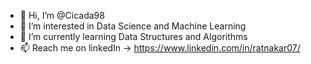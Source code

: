 - 👋 Hi, I’m @Cicada98
- 👀 I’m interested in Data Science and Machine Learning
- 🌱 I’m currently learning Data Structures and Algorithms 
- 📫 Reach me on linkedIn -> https://www.linkedin.com/in/ratnakar07/

<!---
Cicada98/Cicada98 is a ✨ special ✨ repository because its `README.md` (this file) appears on your GitHub profile.
You can click the Preview link to take a look at your changes.
--->

